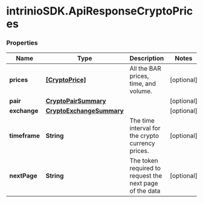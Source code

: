 # intrinioSDK.ApiResponseCryptoPrices

### Properties
Name | Type | Description | Notes
------------ | ------------- | ------------- | -------------
**prices** | [**[CryptoPrice]**](CryptoPrice.md) | All the BAR prices, time, and volume. | [optional] 
**pair** | [**CryptoPairSummary**](CryptoPairSummary.md) |  | [optional] 
**exchange** | [**CryptoExchangeSummary**](CryptoExchangeSummary.md) |  | [optional] 
**timeframe** | **String** | The time interval for the crypto currency prices. | [optional] 
**nextPage** | **String** | The token required to request the next page of the data | [optional] 


